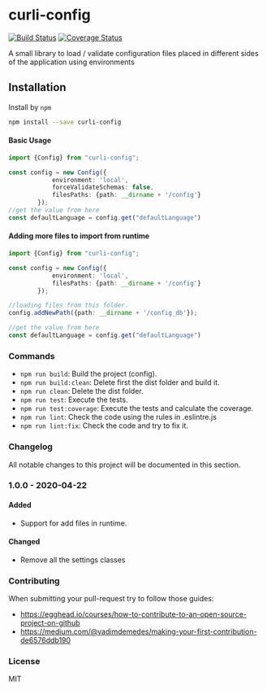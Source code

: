 # curli-config

[![Build Status](https://travis-ci.org/CarlosCraviotto/curli-config.svg?branch=master)](https://travis-ci.com/github/CarlosCraviotto/curli-config)
[![Coverage Status](https://coveralls.io/repos/github/CarlosCraviotto/curli-config/badge.svg?branch=master&cach=ff)](https://coveralls.io/github/CarlosCraviotto/curli-config?branch=master)


A small library to load / validate configuration files placed in different sides of the application using environments



## Installation

Install by `npm`

```sh
npm install --save curli-config
```
#### Basic Usage


```typescript
import {Config} from "curli-config";

const config = new Config({
            environment: 'local',
            forceValidateSchemas: false,
            filesPaths: {path: __dirname + '/config'}
        });
//get the value from here
const defaultLanguage = config.get("defaultLanguage")

```



#### Adding more files to import from runtime


```typescript
import {Config} from "curli-config";

const config = new Config({
            environment: 'local',
            filesPaths: {path: __dirname + '/config'}
        });

//loading files from this folder.
config.addNewPath({path: __dirname + '/config_db'});

//get the value from here
const defaultLanguage = config.get("defaultLanguage")

```

### 



### Commands

 - `npm run build`: Build the project (config).
 - `npm run build:clean`: Delete first the dist folder and build it.
 - `npm run clean`: Delete the dist folder.
 - `npm run test`: Execute the tests.
 - `npm run test:coverage`:  Execute the tests and calculate the coverage.
 - `npm run lint`: Check the code using the rules in .eslintre.js
 - `npm run lint:fix`: Check the code and try to fix it.



### Changelog

All notable changes to this project will be documented in this section.

### 1.0.0 - 2020-04-22

#### Added

- Support for add files in runtime.

#### Changed

- Remove all the settings classes



### Contributing

When submitting your pull-request try to follow those guides:

- https://egghead.io/courses/how-to-contribute-to-an-open-source-project-on-github
- https://medium.com/@vadimdemedes/making-your-first-contribution-de6576ddb190



### License

MIT